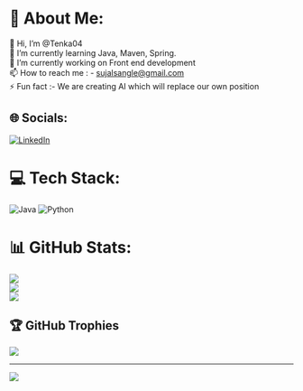 # 💫 About Me:
👋 Hi, I’m @Tenka04<br>🌱 I’m currently learning Java, Maven, Spring.<br>🔭 I’m currently working on Front end development<br>📫 How to reach me : - sujalsangle@gmail.com<br>⚡ Fun fact :- We are creating AI which will replace our own position


## 🌐 Socials:
[![LinkedIn](https://img.shields.io/badge/LinkedIn-%230077B5.svg?logo=linkedin&logoColor=white)](https://www.linkedin.com/in/sujal-sangle) 

# 💻 Tech Stack:
![Java](https://img.shields.io/badge/java-%23ED8B00.svg?style=for-the-badge&logo=openjdk&logoColor=white) ![Python](https://img.shields.io/badge/python-3670A0?style=for-the-badge&logo=python&logoColor=ffdd54)
# 📊 GitHub Stats:
![](https://github-readme-stats.vercel.app/api?username=Tenka04&theme=omni&hide_border=false&include_all_commits=false&count_private=false)<br/>
![](https://github-readme-streak-stats.herokuapp.com/?user=Tenka04&theme=omni&hide_border=false)<br/>
![](https://github-readme-stats.vercel.app/api/top-langs/?username=Tenka04&theme=omni&hide_border=false&include_all_commits=false&count_private=false&layout=compact)

## 🏆 GitHub Trophies
![](https://github-profile-trophy.vercel.app/?username=Tenka04&theme=radical&no-frame=false&no-bg=false&margin-w=4)

---
[![](https://visitcount.itsvg.in/api?id=Tenka04&icon=2&color=6)](https://visitcount.itsvg.in)

<!-- Proudly created with GPRM ( https://gprm.itsvg.in ) -->
